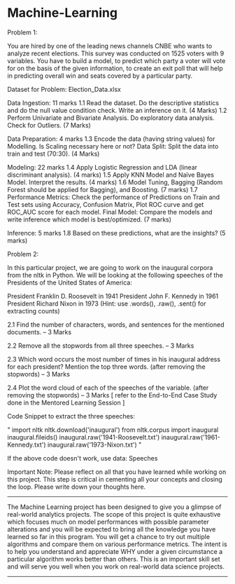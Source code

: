 # Machine-Learning
Problem 1:

You are hired by one of the leading news channels CNBE who wants to analyze recent elections. This survey was conducted on 1525 voters with 9 variables. You have to build a model, to predict which party a voter will vote for on the basis of the given information, to create an exit poll that will help in predicting overall win and seats covered by a particular party.

Dataset for Problem: Election_Data.xlsx

Data Ingestion: 11 marks
1.1 Read the dataset. Do the descriptive statistics and do the null value condition check. Write an inference on it. (4 Marks)
1.2 Perform Univariate and Bivariate Analysis. Do exploratory data analysis. Check for Outliers. (7 Marks)

Data Preparation: 4 marks
1.3 Encode the data (having string values) for Modelling. Is Scaling necessary here or not? Data Split: Split the data into train and test (70:30). (4 Marks)

Modeling: 22 marks
1.4 Apply Logistic Regression and LDA (linear discriminant analysis). (4 marks)
1.5 Apply KNN Model and Naïve Bayes Model. Interpret the results. (4 marks)
1.6 Model Tuning, Bagging (Random Forest should be applied for Bagging), and Boosting. (7 marks)
1.7 Performance Metrics: Check the performance of Predictions on Train and Test sets using Accuracy, Confusion Matrix, Plot ROC curve and get ROC_AUC score for each model. Final Model: Compare the models and write inference which model is best/optimized. (7 marks)


Inference: 5 marks
1.8 Based on these predictions, what are the insights? (5 marks)

Problem 2:

In this particular project, we are going to work on the inaugural corpora from the nltk in Python. We will be looking at the following speeches of the Presidents of the United States of America:

President Franklin D. Roosevelt in 1941
President John F. Kennedy in 1961
President Richard Nixon in 1973
(Hint: use .words(), .raw(), .sent() for extracting counts)

2.1 Find the number of characters, words, and sentences for the mentioned documents. – 3 Marks

2.2 Remove all the stopwords from all three speeches. – 3 Marks

2.3 Which word occurs the most number of times in his inaugural address for each president? Mention the top three words. (after removing the stopwords) – 3 Marks

2.4 Plot the word cloud of each of the speeches of the variable. (after removing the stopwords) – 3 Marks [ refer to the End-to-End Case Study done in the Mentored Learning Session ]

Code Snippet to extract the three speeches:

"
import nltk
nltk.download('inaugural')
from nltk.corpus import inaugural
inaugural.fileids()
inaugural.raw('1941-Roosevelt.txt')
inaugural.raw('1961-Kennedy.txt')
inaugural.raw('1973-Nixon.txt')
"

If the above code doesn't work, use data: Speeches


Important Note: Please reflect on all that you have learned while working on this project. This step is critical in cementing all your concepts and closing the loop. Please write down your thoughts here.

 

****************************************

The Machine Learning project has been designed to give you a glimpse of real-world analytics projects. The scope of this project is quite exhaustive which focuses much on model performances with possible parameter alterations and you will be expected to bring all the knowledge you have learned so far in this program. You will get a chance to try out multiple algorithms and compare them on various performance metrics. The intent is to help you understand and appreciate WHY under a given circumstance a particular algorithm works better than others. This is an important skill set and will serve you well when you work on real-world data science projects.

******************************************
